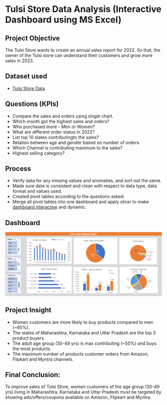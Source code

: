 # Tulsi Store Data Analysis (Interactive Dashboard using MS Excel)

## **Project Objective**

The Tulsi Store wants to create an annual sales report for 2022. So that, the owner of the Tulsi store can understand their customers and grow more sales in 2023.

## **Dataset used**
- <a href="https://github.com/rinkal8/Tulsi-Store-Data-Analysis-using-MS-Excel/blob/main/Tulsi%20Store%20Data%20Analysis.xlsx">Tulsi Store Data</a>
            
## **Questions (KPIs)**

- Compare the sales and orders using single chart.
- Which month got the highest sales and orders?
- Who purchased more - Men or Women?
- What are different order status in 2022?
- List top 10 states contributingto the sales?
- Relation between age and gender based on number of orders.
- Which Channel is contributing maximum to the sales?
- Highest selling category?



## **Process**

- Verify data for any missing values and anomalies, and sort out the same.
- Made sure data is consistent and clean with respect to data type, data format and values used.
- Created pivot tables according to the questions asked.
- Merge all pivot tables into one dashboard and apply slicer to make <a href="https://github.com/rinkal8/Tulsi-Store-Data-Analysis-using-MS-Excel/blob/main/Tulsi%20Store%20Report.png">dashboard interactive</a> and dynamic.



## **Dashboard**

![Alt text of the image](https://github.com/rinkal8/Tulsi-Store-Data-Analysis-using-MS-Excel/blob/main/Tulsi%20Store%20Report.png)



## **Project Insight**

- Women customers are more likely to buy products compared to men (~65%).
- The states of Maharashtra, Karnataka and Uttar Pradesh are the top 3 product buyers.
- The adult age group (30-49 yrs) is max contributing (~50%) and buys the most products.
- The maximum number of products customer orders from Amazon, Flipkart and Myntra channels.



## **Final Conclusion:**

To improve sales of Tulsi Store, women customers of the age group (30-49 yrs) living in Maharashtra, Karnataka and Uttar Pradesh must be targeted by showing ads/offers/coupons available on Amazon, Flipkart and Myntra.
